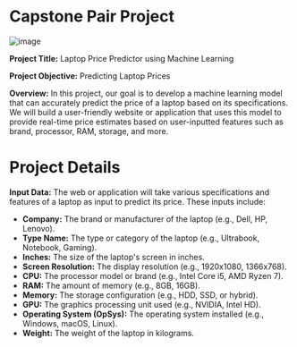 # Capstone Pair Project

![image](https://github.com/user-attachments/assets/933f7e8a-221d-495a-89b6-237cf51aae56)

**Project Title:** Laptop Price Predictor using Machine Learning

**Project Objective:** Predicting Laptop Prices

**Overview:** In this project, our goal is to develop a machine learning model that can accurately predict the price of a laptop based on its specifications. We will build a user-friendly website or application that uses this model to provide real-time price estimates based on user-inputted features such as brand, processor, RAM, storage, and more.

# Project Details

**Input Data:** The web or application will take various specifications and features of a laptop as input to predict its price. These inputs include:
-  **Company:** The brand or manufacturer of the laptop (e.g., Dell, HP, Lenovo).
- **Type Name:** The type or category of the laptop (e.g., Ultrabook, Notebook, Gaming).
- **Inches:** The size of the laptop's screen in inches.
- **Screen Resolution:** The display resolution (e.g., 1920x1080, 1366x768).
- **CPU:** The processor model or brand (e.g., Intel Core i5, AMD Ryzen 7).
- **RAM:** The amount of memory (e.g., 8GB, 16GB).
- **Memory:** The storage configuration (e.g., HDD, SSD, or hybrid).
- **GPU:** The graphics processing unit used (e.g., NVIDIA, Intel HD).
- **Operating System (OpSys):** The operating system installed (e.g., Windows, macOS, Linux).
- **Weight:** The weight of the laptop in kilograms.








